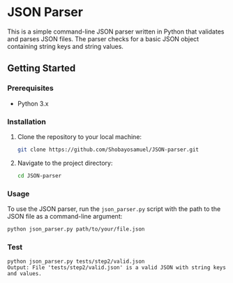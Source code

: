 # JSON Parser

This is a simple command-line JSON parser written in Python that validates and parses JSON files. The parser checks for a basic JSON object containing string keys and string values.

## Getting Started

### Prerequisites

- Python 3.x

### Installation

1. Clone the repository to your local machine:

    ```bash
    git clone https://github.com/Shobayosamuel/JSON-parser.git
    ```

2. Navigate to the project directory:

    ```bash
    cd JSON-parser
    ```

### Usage

To use the JSON parser, run the `json_parser.py` script with the path to the JSON file as a command-line argument:

```bash
python json_parser.py path/to/your/file.json
```

### Test
```
python json_parser.py tests/step2/valid.json
Output: File 'tests/step2/valid.json' is a valid JSON with string keys and values.
```